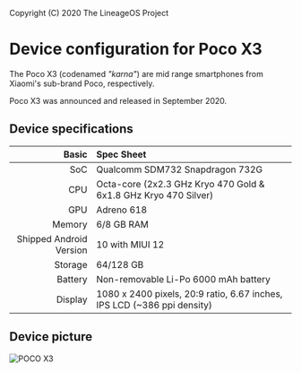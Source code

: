 Copyright (C) 2020 The LineageOS Project

Device configuration for Poco X3
=========================================

The Poco X3 (codenamed _"karna"_) are mid range smartphones from Xiaomi's sub-brand Poco, respectively.

Poco X3 was announced and released in September 2020.

## Device specifications

Basic   | Spec Sheet
-------:|:-------------------------
SoC     | Qualcomm SDM732 Snapdragon 732G
CPU     | Octa-core (2x2.3 GHz Kryo 470 Gold & 6x1.8 GHz Kryo 470 Silver)
GPU     | Adreno 618
Memory  | 6/8 GB RAM
Shipped Android Version | 10 with MIUI 12
Storage | 64/128 GB
Battery | Non-removable Li-Po 6000 mAh battery
Display | 1080 x 2400 pixels, 20:9 ratio, 6.67 inches, IPS LCD (~386 ppi density)

## Device picture

![POCO X3](https://fdn2.gsmarena.com/vv/pics/xiaomi/xiaomi-poco-x3-1.jpg "POCO X3")
